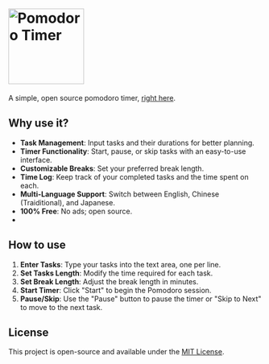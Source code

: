 # <img src="https://cdn.discordapp.com/attachments/999680763379322901/1283782280514371716/pomodoro_io.001.png?ex=66e43eeb&is=66e2ed6b&hm=a93f87f05ae6c5164550f089ce4c3fa5fa4326ca677b5f161596bfe0f087fc44&" alt="Pomodoro Timer" width="150">

A simple, open source pomodoro timer, [right here]([https://ryaeung.github.io/pomodoro.io/]).

## Why use it?

- **Task Management**: Input tasks and their durations for better planning.
- **Timer Functionality**: Start, pause, or skip tasks with an easy-to-use interface.
- **Customizable Breaks**: Set your preferred break length.
- **Time Log**: Keep track of your completed tasks and the time spent on each.
- **Multi-Language Support**: Switch between English, Chinese (Traiditional), and Japanese.
- **100% Free**: No ads; open source.
- 
## How to use

1. **Enter Tasks**: Type your tasks into the text area, one per line.
2. **Set Tasks Length**: Modify the time required for each task.
3. **Set Break Length**: Adjust the break length in minutes.
4. **Start Timer**: Click "Start" to begin the Pomodoro session.
5. **Pause/Skip**: Use the "Pause" button to pause the timer or "Skip to Next" to move to the next task.

## License

This project is open-source and available under the [MIT License](LICENSE).

